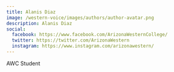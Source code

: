 ```yaml
---
title: Alanis Diaz
image: /western-voice/images/authors/author-avatar.png
description: Alanis Diaz
social:
  facebook: https://www.facebook.com/ArizonaWesternCollege/
  twitter: https://twitter.com/ArizonaWestern
  instagram: https://www.instagram.com/arizonawestern/
---
```


AWC Student